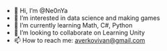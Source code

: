 - 👋 Hi, I’m @Ne0nYa
- 👀 I’m interested in data science and making games
- 🌱 I’m currently learning Math, C#, Python
- 💞️ I’m looking to collaborate on Learning Unity
- 📫 How to reach me: averkovivan@gmail.com

<!---
Ne0nYa/Ne0nYa is a ✨ special ✨ repository because its `README.md` (this file) appears on your GitHub profile.
You can click the Preview link to take a look at your changes.
--->
